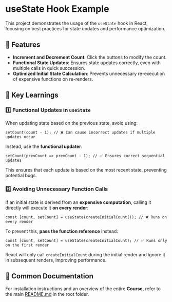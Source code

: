 # useState Hook Example

This project demonstrates the usage of the `useState` hook in React, focusing on best practices for state updates and performance optimization.

## 📌 Features
- **Increment and Decrement Count**: Click the buttons to modify the count.
- **Functional State Updates**: Ensures state updates correctly, even with multiple calls in quick succession.
- **Optimized Initial State Calculation**: Prevents unnecessary re-execution of expensive functions on re-renders.

## 🔹 Key Learnings
### 1️⃣ Functional Updates in `useState`
When updating state based on the previous state, avoid using:
```tsx
setCount(count - 1); // ❌ Can cause incorrect updates if multiple updates occur
```
Instead, use the **functional updater**:
```tsx
setCount(prevCount => prevCount - 1); // ✅ Ensures correct sequential updates
```
This ensures that each update is based on the most recent state, preventing potential bugs.

### 2️⃣ Avoiding Unnecessary Function Calls
If an initial state is derived from an **expensive computation**, calling it directly will execute it **on every render**:
```tsx
const [count, setCount] = useState(createInitialCount()); // ❌ Runs on every render
```
To prevent this, **pass the function reference** instead:
```tsx
const [count, setCount] = useState(createInitialCount); // ✅ Runs only on the first render
```
React will only call `createInitialCount` during the initial render and ignore it in subsequent renders, improving performance.

## 📄 Common Documentation
For installation instructions and an overview of the entire **Course**, refer to the main [README.md](../README.md) in the root folder.



